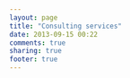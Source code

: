```yaml
---
layout: page
title: "Consulting services"
date: 2013-09-15 00:22
comments: true
sharing: true
footer: true
---
```

